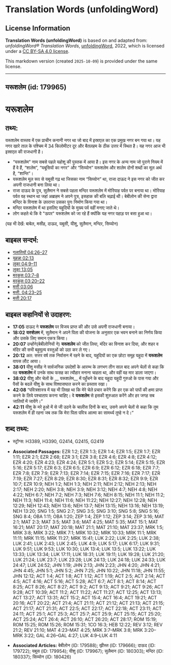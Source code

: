 # Translation Words (unfoldingWord)

## License Information

**Translation Words (unfoldingWord)** is based on and adapted from: _unfoldingWord® Translation Words_, [unfoldingWord](https://unfoldingword.org/utw), 2022, which is licensed under a [CC BY-SA 4.0 license](https://creativecommons.org/licenses/by-sa/4.0/legalcode.en).

This markdown version (created `2025-10-09`) is provided under the same license.



--------------------------------

## यरूशलेम (id: 179965)

यरूशलेम
=======

तथ्य:
-----

यरूशलेम वास्तव में एक प्राचीन कनानी नगर था जो बाद में इस्राएल का एक प्रमुख नगर बन गया था। यह नगर खारे ताल के पश्चिम में 34 किलोमीटर दूर और बैतलहम के ठीक उत्तर में स्थित है। यह नगर आज भी इस्राएल की राजधानी है।

* “यरूशलेम” नाम सबसे पहले यहोशू की पुस्तक में आया है। इस नगर के अन्य नाम जो पुराने नियम में हैं वे हैं, “शालेम”, “यबूसियों का नगर” और “सिय्योन” यरूशलेम और शालेम दोनों शब्दों का मूल अर्थ है, “शान्ति”।
* यरूशलेम मूल रूप से यबूसी गढ़ था जिसका नाम “सिय्योन” था, राजा दाऊद ने इस नगर को जीत कर अपनी राजधानी बना लिया था।
* राजा दाऊद के पुत्र, सुलैमान ने सबसे पहला मन्दिर यरूशलेम में मोरियाह पर्वत पर बनाया था। मोरियाह पर्वत वह स्थान था जहां अब्राहम ने अपने पुत्र, इसहाक की बलि चढ़ाई थी। बेबीलोन की सेना द्वारा मन्दिर के विनाश के उपरान्त उसका पुनः निर्माण किया गया था।
* मन्दिर यरूशलेम में था इसलिए यहूदियों के मुख्य पर्व वहीं मनाए जाते थे।
* लोग कहते थे कि वे "ऊपर" यरूशलेम को जा रहे हैं क्योंकि यह नगर पहाड़ पर बसा हुआ था।

(यह भी देखें: बाबेल, मसीह, दाऊद, यबूसी, यीशु, सुलैमान, मन्दिर, सिय्योन)

बाइबल सन्दर्भ:
--------------

* [गलातियों 04:26–27](https://ref.ly/Gal4:26-Gal4:27)
* [यूहन्ना 02:13](https://ref.ly/John2:13)
* [लूका 04:9–11](https://ref.ly/Luke4:9-Luke4:11)
* [लूका 13:05](https://ref.ly/Luke13:5)
* [मरकुस 03:7–8](https://ref.ly/Mark3:7-Mark3:8)
* [मरकुस 03:20–22](https://ref.ly/Mark3:20-Mark3:22)
* [मत्ती 03:06](https://ref.ly/Matt3:6)
* [मत्ती. 04:23–25](https://ref.ly/Matt4:23-Matt4:25)
* [मत्ती 20:17](https://ref.ly/Matt20:17)

बाइबल कहानियों से उदाहरण:
-------------------------

* **17:05** दाऊद ने **यरूशलेम** पर विजय प्राप्त की और उसे अपनी राजधानी बनाया।
* **18:02** **यरुशेलम** में, सुलैमान ने अपने पिता की योजना के अनुसार एक भवन बनाने का निर्णय किया और उसके लिए समान एकत्र किया।
* **20:07** उन्होंने(बेबीलोनियों ने) **यरूशलेम** को जीत लिया, मंदिर का विनाश कर दिया, और शहर व मंदिर की सभी बहुमूल्य वस्तुओं को उठा कर ले गए।
* **20:12** अत: सत्तर वर्ष तक निर्वासन में रहने के बाद, यहूदियों का एक छोटा समूह यहूदा में **यरूशलेम** वापस लौट आया।
* **38:01** यीशु मसीह ने सार्वजनिक उपदेशों के आरम्भ के लगभग तीन साल बाद अपने चेलों से कहा कि वह **यरूशलेम** में उनके साथ फसह का त्यौहार मनाना चाहता था, और वहीं वह मार डाला जाएगा।
* **38:02** यीशु और चेलों के \_\_ यरूशलेम\_\_ में पहुँचने के बाद यहूदा यहूदी गुरुओ के पास गया और पैसों के बदले यीशु के साथ विश्वासघात करने का प्रस्ताव रखा।
* **42:08** “पवित्रशास्त्र में यह भी लिखा था कि मेरे चेले प्रचार करेंगे कि हर एक को पापों की क्षमा प्राप्त करने के लिये पश्चाताप करना चाहिए। वे **यरूशलेम** से इसकी शुरुआत करेंगे और हर जगह सब जातियों में जायेंगे।”
* **42:11** यीशु के मरे हुओ में से जी उठने के चालीस दिनों के बाद, उसने अपने चेलों से कहा कि तुम यरूशलेम में ही रहना जब तक कि मेरा पिता पवित्र आत्मा का सामर्थ्य तुम्हे न दे।”

शब्द तथ्य:
----------

* स्ट्रोंग्स: H3389, H3390, G2414, G2415, G2419

* **Associated Passages:** EZR 1:2; EZR 1:3; EZR 1:4; EZR 1:5; EZR 1:7; EZR 1:11; EZR 2:1; EZR 2:68; EZR 3:1; EZR 3:8; EZR 4:6; EZR 4:8; EZR 4:12; EZR 4:20; EZR 4:23; EZR 4:24; EZR 5:1; EZR 5:2; EZR 5:14; EZR 5:15; EZR 5:16; EZR 5:17; EZR 6:3; EZR 6:5; EZR 6:9; EZR 6:12; EZR 6:18; EZR 7:7; EZR 7:8; EZR 7:9; EZR 7:13; EZR 7:14; EZR 7:15; EZR 7:16; EZR 7:17; EZR 7:19; EZR 7:27; EZR 8:29; EZR 8:30; EZR 8:31; EZR 8:32; EZR 9:9; EZR 10:7; EZR 10:9; NEH 1:2; NEH 1:3; NEH 2:11; NEH 2:12; NEH 2:13; NEH 2:17; NEH 2:20; NEH 3:8; NEH 3:9; NEH 3:12; NEH 4:7; NEH 4:8; NEH 4:22; NEH 6:7; NEH 7:2; NEH 7:3; NEH 7:6; NEH 8:15; NEH 11:1; NEH 11:2; NEH 11:3; NEH 11:4; NEH 11:6; NEH 11:22; NEH 12:27; NEH 12:28; NEH 12:29; NEH 12:43; NEH 13:6; NEH 13:7; NEH 13:15; NEH 13:16; NEH 13:19; NEH 13:20; SNG 1:5; SNG 2:7; SNG 3:5; SNG 3:10; SNG 5:8; SNG 5:16; SNG 8:4; OBA 1:11; OBA 1:20; ZEP 1:4; ZEP 1:12; ZEP 3:14; ZEP 3:16; MAT 2:1; MAT 2:3; MAT 3:5; MAT 3:6; MAT 4:25; MAT 5:35; MAT 15:1; MAT 16:21; MAT 20:17; MAT 20:18; MAT 21:1; MAT 21:10; MAT 23:37; MRK 1:5; MRK 3:8; MRK 3:22; MRK 7:1; MRK 10:32; MRK 10:33; MRK 11:1; MRK 11:11; MRK 11:15; MRK 11:27; MRK 15:41; LUK 2:22; LUK 2:25; LUK 2:38; LUK 2:41; LUK 2:43; LUK 2:45; LUK 4:9; LUK 5:17; LUK 6:17; LUK 9:31; LUK 9:51; LUK 9:53; LUK 10:30; LUK 13:4; LUK 13:5; LUK 13:22; LUK 13:33; LUK 13:34; LUK 17:11; LUK 18:31; LUK 19:11; LUK 19:28; LUK 21:20; LUK 21:24; LUK 23:7; LUK 23:28; LUK 24:13; LUK 24:18; LUK 24:33; LUK 24:47; LUK 24:52; JHN 1:19; JHN 2:13; JHN 2:23; JHN 4:20; JHN 4:21; JHN 4:45; JHN 5:1; JHN 5:2; JHN 7:25; JHN 10:22; JHN 11:18; JHN 11:55; JHN 12:12; ACT 1:4; ACT 1:8; ACT 1:12; ACT 1:19; ACT 2:5; ACT 2:14; ACT 4:5; ACT 4:16; ACT 5:16; ACT 5:28; ACT 6:7; ACT 8:1; ACT 8:14; ACT 8:25; ACT 8:26; ACT 8:27; ACT 9:2; ACT 9:13; ACT 9:21; ACT 9:26; ACT 9:28; ACT 10:39; ACT 11:2; ACT 11:22; ACT 11:27; ACT 12:25; ACT 13:13; ACT 13:27; ACT 13:31; ACT 15:2; ACT 15:4; ACT 16:4; ACT 19:21; ACT 20:16; ACT 20:22; ACT 21:4; ACT 21:11; ACT 21:12; ACT 21:13; ACT 21:15; ACT 21:17; ACT 21:31; ACT 22:5; ACT 22:17; ACT 22:18; ACT 23:11; ACT 24:11; ACT 25:1; ACT 25:3; ACT 25:7; ACT 25:9; ACT 25:15; ACT 25:20; ACT 25:24; ACT 26:4; ACT 26:10; ACT 26:20; ACT 28:17; ROM 15:19; ROM 15:25; ROM 15:26; ROM 15:31; 1CO 16:3; HEB 12:22; REV 3:12; REV 21:2; REV 21:10; MAT 4:23–MAT 4:25; MRK 3:7–MRK 3:8; MRK 3:20–MRK 3:22; GAL 4:26–GAL 4:27; LUK 4:9–LUK 4:11
* **Associated Articles:** बेबीलोन (ID: 179588); ख्रीस्त (ID: 179666); दाऊद (ID: 179722); यबूस (ID: 179954); यीशु (ID: 179967); सुलैमान (ID: 180303); मन्दिर (ID: 180337); सिय्योन (ID: 180426)

